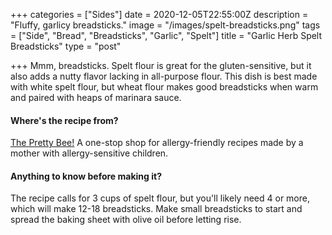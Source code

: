 +++
categories = ["Sides"]
date = 2020-12-05T22:55:00Z
description = "Fluffy, garlicy breadsticks."
image = "/images/spelt-breadsticks.png"
tags = ["Side", "Bread", "Breadsticks", "Garlic", "Spelt"]
title = "Garlic Herb Spelt Breadsticks"
type = "post"

+++
Mmm, breadsticks. Spelt flour is great for the gluten-sensitive, but it also adds a nutty flavor lacking in all-purpose flour. This dish is best made with white spelt flour, but wheat flour makes good breadsticks when warm and paired with heaps of marinara sauce.

#### Where's the recipe from?

[The Pretty Bee!](https://theprettybee.com/vegan-garlic-herb-breadsticks-marinara-sauce/ "The Pretty Bee") A one-stop shop for allergy-friendly recipes made by a mother with allergy-sensitive children.

#### Anything to know before making it?

The recipe calls for 3 cups of spelt flour, but you'll likely need 4 or more, which will make 12-18 breadsticks. Make small breadsticks to start and spread the baking sheet with olive oil before letting rise.